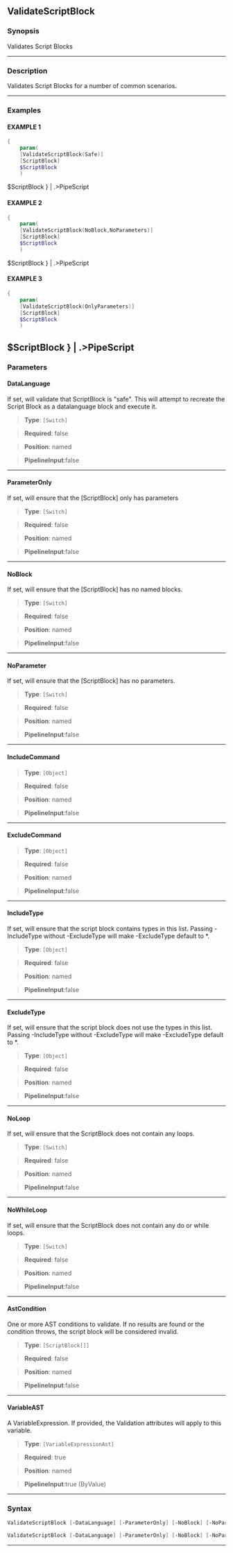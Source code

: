 ValidateScriptBlock
-------------------
### Synopsis
Validates Script Blocks

---
### Description

Validates Script Blocks for a number of common scenarios.

---
### Examples
#### EXAMPLE 1
```PowerShell
{
    param(
    [ValidateScriptBlock(Safe)]
    [ScriptBlock]
    $ScriptBlock
    )
```
$ScriptBlock
} | .>PipeScript
#### EXAMPLE 2
```PowerShell
{
    param(
    [ValidateScriptBlock(NoBlock,NoParameters)]
    [ScriptBlock]
    $ScriptBlock
    )
```
$ScriptBlock
} | .>PipeScript
#### EXAMPLE 3
```PowerShell
{
    param(
    [ValidateScriptBlock(OnlyParameters)]
    [ScriptBlock]
    $ScriptBlock
    )
```
$ScriptBlock
} | .>PipeScript
---
### Parameters
#### **DataLanguage**

If set, will validate that ScriptBlock is "safe".
This will attempt to recreate the Script Block as a datalanguage block and execute it.



> **Type**: ```[Switch]```

> **Required**: false

> **Position**: named

> **PipelineInput**:false



---
#### **ParameterOnly**

If set, will ensure that the [ScriptBlock] only has parameters



> **Type**: ```[Switch]```

> **Required**: false

> **Position**: named

> **PipelineInput**:false



---
#### **NoBlock**

If set, will ensure that the [ScriptBlock] has no named blocks.



> **Type**: ```[Switch]```

> **Required**: false

> **Position**: named

> **PipelineInput**:false



---
#### **NoParameter**

If set, will ensure that the [ScriptBlock] has no parameters.



> **Type**: ```[Switch]```

> **Required**: false

> **Position**: named

> **PipelineInput**:false



---
#### **IncludeCommand**

> **Type**: ```[Object]```

> **Required**: false

> **Position**: named

> **PipelineInput**:false



---
#### **ExcludeCommand**

> **Type**: ```[Object]```

> **Required**: false

> **Position**: named

> **PipelineInput**:false



---
#### **IncludeType**

If set, will ensure that the script block contains types in this list.
Passing -IncludeType without -ExcludeType will make -ExcludeType default to *.



> **Type**: ```[Object]```

> **Required**: false

> **Position**: named

> **PipelineInput**:false



---
#### **ExcludeType**

If set, will ensure that the script block does not use the types in this list.
Passing -IncludeType without -ExcludeType will make -ExcludeType default to *.



> **Type**: ```[Object]```

> **Required**: false

> **Position**: named

> **PipelineInput**:false



---
#### **NoLoop**

If set, will ensure that the ScriptBlock does not contain any loops.



> **Type**: ```[Switch]```

> **Required**: false

> **Position**: named

> **PipelineInput**:false



---
#### **NoWhileLoop**

If set, will ensure that the ScriptBlock does not contain any do or while loops.



> **Type**: ```[Switch]```

> **Required**: false

> **Position**: named

> **PipelineInput**:false



---
#### **AstCondition**

One or more AST conditions to validate.
If no results are found or the condition throws, the script block will be considered invalid.



> **Type**: ```[ScriptBlock[]]```

> **Required**: false

> **Position**: named

> **PipelineInput**:false



---
#### **VariableAST**

A VariableExpression.  If provided, the Validation attributes will apply to this variable.



> **Type**: ```[VariableExpressionAst]```

> **Required**: true

> **Position**: named

> **PipelineInput**:true (ByValue)



---
### Syntax
```PowerShell
ValidateScriptBlock [-DataLanguage] [-ParameterOnly] [-NoBlock] [-NoParameter] [-IncludeCommand <Object>] [-ExcludeCommand <Object>] [-IncludeType <Object>] [-ExcludeType <Object>] [-NoLoop] [-NoWhileLoop] [-AstCondition <ScriptBlock[]>] [<CommonParameters>]
```
```PowerShell
ValidateScriptBlock [-DataLanguage] [-ParameterOnly] [-NoBlock] [-NoParameter] [-IncludeCommand <Object>] [-ExcludeCommand <Object>] [-IncludeType <Object>] [-ExcludeType <Object>] [-NoLoop] [-NoWhileLoop] [-AstCondition <ScriptBlock[]>] -VariableAST <VariableExpressionAst> [<CommonParameters>]
```
---

